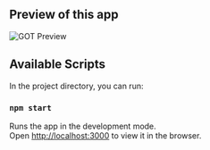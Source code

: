 ## Preview of this app 

![GOT Preview](https://github.com/xQ-zie/Game-Of-Thrones-Database/raw/main/GOT_Preview.jpg)

## Available Scripts

In the project directory, you can run:

### `npm start`

Runs the app in the development mode.<br>
Open [http://localhost:3000](http://localhost:3000) to view it in the browser.

